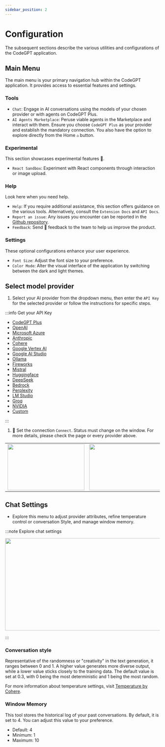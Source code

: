 ```yaml
---
sidebar_position: 2
---
```


# Configuration

The subsequent sections describe the various utilities and configurations of the CodeGPT application.

## Main Menu

The main menu is your primary navigation hub within the CodeGPT application. It provides access to essential features and settings.

### Tools

- `Chat`: Engage in AI conversations using the models of your chosen provider or with agents on CodeGPT Plus.
- `AI Agents Marketplace`: Peruse viable agents in the Marketplace and interact with them. Ensure you choose `CodeGPT Plus` as your provider and establish the mandatory connection. You also have the option to explore directly from the Home `⌂` button.

### Experimental 

This section showcases experimental features 🧪.

- `React Sandbox`: Experiment with React components through interaction or image upload.


### Help
Look here when you need help.

- `Help`: If you require additional assistance, this section offers guidance on the various tools. Alternatively, consult the `Extension Docs` and `API Docs`.
- `Report an issue`: Any issues you encounter can be reported in the [Github repository](https://github.com/JudiniLabs/code-gpt-docs/issues).
- `Feedback`: Send 💌 feedback to the team to help us improve the product. 

### Settings

These optional configurations enhance your user experience.

- `Font Size`: Adjust the font size to your preference.
- `Color Mode`: Alter the visual interface of the application by switching between the dark and light themes.

## Select model provider

1. Select your AI provider from the dropdown menu, then enter the `API Key` for the selected provider or follow the instructions for specific steps.

:::info Get your API Key

- [CodeGPT Plus](/docs/tutorial-ai-providers/codegptplus_v2)
- [OpenAI](/docs/tutorial-ai-providers/openai)
- [Microsoft Azure](/docs/tutorial-ai-providers/microsoft-azure)
- [Anthropic](/docs/tutorial-ai-providers/anthropic)
- [Cohere](/docs/tutorial-ai-providers/cohere)
- [Google Vertex AI](/docs/tutorial-ai-providers/google_vertex)
- [Google AI Studio](/docs/tutorial-ai-providers/google_studio)
- [Ollama](/docs/tutorial-ai-providers/ollama)
- [Fireworks](/docs/tutorial-ai-providers/fireworks)
- [Mistral](/docs/tutorial-ai-providers/mistral)
- [Huggingface](/docs/tutorial-ai-providers/huggingface)
- [DeepSeek](/docs/tutorial-ai-providers/deepseek)
- [Bedrock](/docs/tutorial-ai-providers/bedrock)
- [Perplexity](/docs/tutorial-ai-providers/perplexity)
- [LM Studio](/docs/tutorial-ai-providers/lmstudio)
- [Groq](/docs/tutorial-ai-providers/groq)
- [NVIDIA](/docs/tutorial-ai-providers/nvidia)
- [Custom](/docs/tutorial-ai-providers/custom)

:::

1. 🔑 Set the connection `Connect`. Status must change on the window. For more details, please check the page or every provider above.

  <table>
    <tr>
      <td align="center">
        <img width="250" height="150" src="https://github.com/user-attachments/assets/0f562594-1023-44ce-beed-f2d5d9321fff" />
      </td>
      <td align="center">
        <img width="250" height="150" src="https://github.com/user-attachments/assets/a4230449-9148-44cb-b784-ed2835b519da" />
      </td>
    </tr>
  </table>

## Chat Settings 

- Explore this menu to adjust provider attributes, refine temperature control or conversation Style, and manage window memory.

:::note Explore chat settings
<p align="center"><img width="550" height="300" src="https://github.com/user-attachments/assets/d5971d49-a13a-472b-a0a2-601359154bf3"/></p>

:::

### Conversation style

Representative of the randomness or "creativity" in the text generation, it ranges between 0 and 1. A higher value generates more diverse output, while a lower value sticks closely to the training data. The default value is set at 0.3, with 0 being the most deterministic and 1 being the most random.

For more information about temperature settings, visit [Temperature by Cohere](https://docs.cohere.ai/docs/temperature).

### Window Memory

This tool stores the historical log of your past conversations. By default, it is set to 4. You can adjust this value to your preference.

- Default: 4
- Minimum: 1
- Maximum: 10
